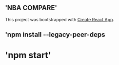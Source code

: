 ## 'NBA COMPARE'
This project was bootstrapped with [Create React App](https://github.com/facebook/create-react-app).

## 'npm install --legacy-peer-deps
# 'npm start'


